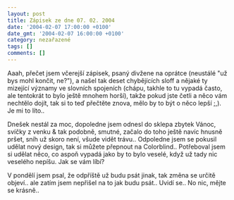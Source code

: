 ```yaml
---
layout: post
title: Zápisek ze dne 07. 02. 2004
date: '2004-02-07 17:00:00 +0100'
date_gmt: '2004-02-07 16:00:00 +0100'
category: nezařazené
tags: []
comments: []
---
```

<p>Aaah, přečet jsem včerejší zápisek, psaný divžene na oprátce (neustálé &quot;už bys mohl končit, ne?&quot;),  a našel tak deset chybějících sloff a nějaké ty mizející významy ve slovních spojeních (chápu, takhle to tu  vypadá často, ale tentokrát to bylo ještě mnohem horší), takže pokud jste četli a něco vám nechtělo dojít,  tak si to teď přečtěte znova, mělo by to být o něco lepší ;,). Je mi to líto..</p>
<p>Dnešek nestál za moc, dopoledne jsem odnesl do sklepa zbytek Vánoc, svíčky z venku &amp; tak podobně,  smutné, začalo do toho ještě navíc hnusně pršet, sníh už skoro není, všude vidět trávu.. Odpoledne  jsem se pokusil udělat nový design, tak si můžete přepnout na Colorblind.. Potřeboval jsem si udělat  něco, co aspoň vypadá jako by to bylo veselé, když už tady nic veselého nepíšu. Jak se vám líbí?</p>
<p>V pondělí jsem psal, že odpříště už budu psát jinak, tak změna se určitě objeví.. ale zatím jsem nepřišel  na to jak budu psát.. Uvidí se.. No nic, mějte se krásně..</p>
